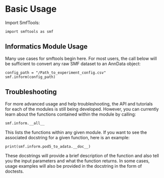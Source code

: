 # Basic Usage

Import SmfTools:

```
import smftools as smf
```

## Informatics Module Usage

Many use cases for smftools begin here. For most users, the call below will be sufficient to convert any raw SMF dataset to an AnnData object:

```
config_path = "/Path_to_experiment_config.csv"
smf.inform(config_path)
```


## Troubleshooting
For more advanced usage and help troubleshooting, the API and tutorials for each of the modules is still being developed.
However, you can currently learn about the functions contained within the module by calling:

```
smf.inform.__all__
```

This lists the functions within any given module. If you want to see the associated docstring for a given function, here is an example:

```
print(smf.inform.pod5_to_adata.__doc__)
```

These docstrings will provide a brief description of the function and also tell you the input parameters and what the function returns.
In some cases, usage examples will also be provided in the docstring in the form of doctests.
